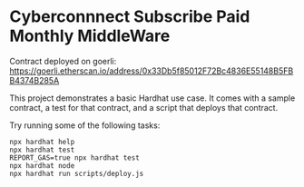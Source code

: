 # Cyberconnnect Subscribe Paid Monthly MiddleWare

Contract deployed on goerli: https://goerli.etherscan.io/address/0x33Db5f85012F72Bc4836E55148B5FBB4374B285A

This project demonstrates a basic Hardhat use case. It comes with a sample contract, a test for that contract, and a script that deploys that contract.

Try running some of the following tasks:

```shell
npx hardhat help
npx hardhat test
REPORT_GAS=true npx hardhat test
npx hardhat node
npx hardhat run scripts/deploy.js
```
